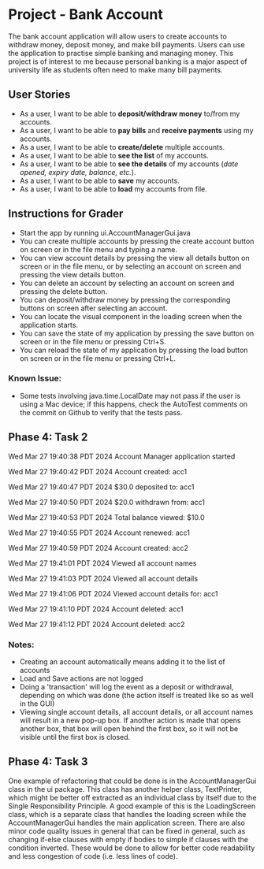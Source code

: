 # Project - Bank Account


The bank account application will allow users to create accounts to
withdraw money, deposit money, and make bill payments.
Users can use the application to practise simple banking and managing money.
This project is of interest to me because
personal banking is a major aspect of university life as students
often need to make many bill payments.

## User Stories
- As a user, I want to be able to **deposit/withdraw money** to/from my accounts.
- As a user, I want to be able to **pay bills** and **receive payments** using my accounts.
- As a user, I want to be able to **create/delete** multiple accounts.
- As a user, I want to be able to **see the list** of my accounts.
- As a user, I want to be able to **see the details**
of my accounts (_date opened, expiry date, balance, etc._).
- As a user, I want to be able to **save** my accounts.
- As a user, I want to be able to **load** my accounts from file.

## Instructions for Grader
- Start the app by running ui.AccountManagerGui.java
- You can create multiple accounts by pressing the create account button on screen
or in the file menu and typing a name.
- You can view account details by pressing the view all details button on screen
or in the file menu, or by selecting an account on screen and pressing the view details button.
- You can delete an account by selecting an account on screen and pressing the delete button.
- You can deposit/withdraw money by pressing the corresponding buttons on screen
after selecting an account.
- You can locate the visual component in the loading screen when the application starts.
- You can save the state of my application by pressing the save button on screen
or in the file menu
or pressing Ctrl+S.
- You can reload the state of my application by pressing the load button on screen
or in the file menu
or pressing Ctrl+L.

### Known Issue:
- Some tests involving java.time.LocalDate may not pass if the user is using a Mac device;
if this happens, check the AutoTest comments on the commit on Github to verify that the tests pass.

## Phase 4: Task 2
Wed Mar 27 19:40:38 PDT 2024
Account Manager application started

Wed Mar 27 19:40:42 PDT 2024
Account created: acc1

Wed Mar 27 19:40:47 PDT 2024
$30.0 deposited to: acc1

Wed Mar 27 19:40:50 PDT 2024
$20.0 withdrawn from: acc1

Wed Mar 27 19:40:53 PDT 2024
Total balance viewed: $10.0

Wed Mar 27 19:40:55 PDT 2024
Account renewed: acc1

Wed Mar 27 19:40:59 PDT 2024
Account created: acc2

Wed Mar 27 19:41:01 PDT 2024
Viewed all account names

Wed Mar 27 19:41:03 PDT 2024
Viewed all account details

Wed Mar 27 19:41:06 PDT 2024
Viewed account details for: acc1

Wed Mar 27 19:41:10 PDT 2024
Account deleted: acc1

Wed Mar 27 19:41:12 PDT 2024
Account deleted: acc2


### Notes:
- Creating an account automatically means adding it to the list of accounts
- Load and Save actions are not logged
- Doing a 'transaction' will log the event as a deposit or withdrawal,
depending on which was done (the action itself is treated like so as well in the GUI)
- Viewing single account details, all account details, or all account names
will result in a new pop-up box. If another action is made that opens another box,
that box will open behind the first box, so it will not be visible until the first box
is closed.


## Phase 4: Task 3

One example of refactoring that could be done is in
the AccountManagerGui class in the ui package.
This class has another helper class, TextPrinter,
which might be better off extracted as an individual
class by itself due to the Single Responsibility Principle.
A good example of this is the LoadingScreen class,
which is a separate class that handles the loading screen
while the AccountManagerGui handles the main application screen.
There are also minor code quality issues in general
that can be fixed in general, such as changing if-else
clauses with empty if bodies to simple if clauses with the
condition inverted. These would be done to allow for
better code readability and less congestion of code
(i.e. less lines of code).
